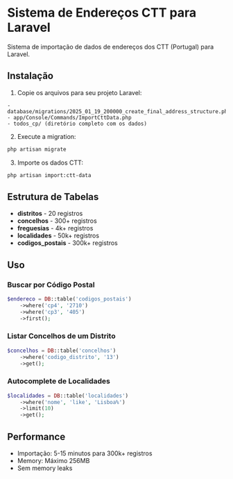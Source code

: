 # Sistema de Endereços CTT para Laravel

Sistema de importação de dados de endereços dos CTT (Portugal) para Laravel.

## Instalação

1. Copie os arquivos para seu projeto Laravel:
```
- database/migrations/2025_01_19_200000_create_final_address_structure.php
- app/Console/Commands/ImportCttData.php
- todos_cp/ (diretório completo com os dados)
```

2. Execute a migration:
```bash
php artisan migrate
```

3. Importe os dados CTT:
```bash
php artisan import:ctt-data
```

## Estrutura de Tabelas

- **distritos** - 20 registros
- **concelhos** - 300+ registros  
- **freguesias** - 4k+ registros
- **localidades** - 50k+ registros
- **codigos_postais** - 300k+ registros

## Uso

### Buscar por Código Postal
```php
$endereco = DB::table('codigos_postais')
    ->where('cp4', '2710')
    ->where('cp3', '405')
    ->first();
```

### Listar Concelhos de um Distrito
```php
$concelhos = DB::table('concelhos')
    ->where('codigo_distrito', '13')
    ->get();
```

### Autocomplete de Localidades
```php
$localidades = DB::table('localidades')
    ->where('nome', 'like', 'Lisboa%')
    ->limit(10)
    ->get();
```

## Performance

- Importação: 5-15 minutos para 300k+ registros
- Memory: Máximo 256MB
- Sem memory leaks